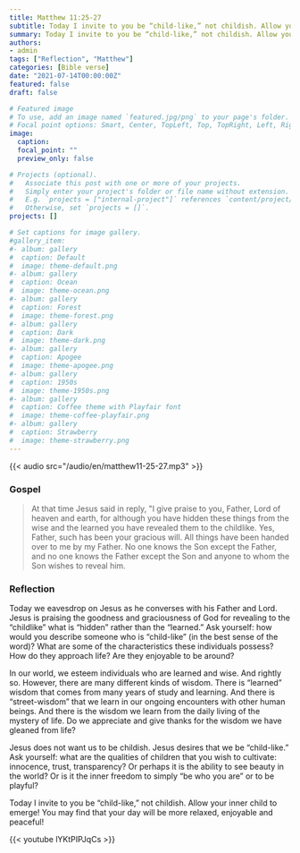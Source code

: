 ```yaml
---
title: Matthew 11:25-27
subtitle: Today I invite to you be “child-like,” not childish. Allow your inner child to emerge! You may find that your day will be more relaxed, enjoyable and peaceful!
summary: Today I invite to you be “child-like,” not childish. Allow your inner child to emerge! You may find that your day will be more relaxed, enjoyable and peaceful!
authors:
- admin
tags: ["Reflection", "Matthew"]
categories: [Bible verse]
date: "2021-07-14T00:00:00Z"
featured: false
draft: false

# Featured image
# To use, add an image named `featured.jpg/png` to your page's folder.
# Focal point options: Smart, Center, TopLeft, Top, TopRight, Left, Right, BottomLeft, Bottom, BottomRight
image:
  caption:
  focal_point: ""
  preview_only: false

# Projects (optional).
#   Associate this post with one or more of your projects.
#   Simply enter your project's folder or file name without extension.
#   E.g. `projects = ["internal-project"]` references `content/project/deep-learning/index.md`.
#   Otherwise, set `projects = []`.
projects: []

# Set captions for image gallery.
#gallery_item:
#- album: gallery
#  caption: Default
#  image: theme-default.png
#- album: gallery
#  caption: Ocean
#  image: theme-ocean.png
#- album: gallery
#  caption: Forest
#  image: theme-forest.png
#- album: gallery
#  caption: Dark
#  image: theme-dark.png
#- album: gallery
#  caption: Apogee
#  image: theme-apogee.png
#- album: gallery
#  caption: 1950s
#  image: theme-1950s.png
#- album: gallery
#  caption: Coffee theme with Playfair font
#  image: theme-coffee-playfair.png
#- album: gallery
#  caption: Strawberry
#  image: theme-strawberry.png
---
```


{{< audio src="/audio/en/matthew11-25-27.mp3" >}}

### Gospel
> At that time Jesus said in reply, "I give praise to you, Father, Lord of heaven and earth, for although you have hidden these things from the wise and the learned you have revealed them to the childlike. Yes, Father, such has been your gracious will. All things have been handed over to me by my Father. No one knows the Son except the Father, and no one knows the Father except the Son and anyone to whom the Son wishes to reveal him.

### Reflection
Today we eavesdrop on Jesus as he converses with his Father and Lord. Jesus is praising the goodness and graciousness of God for revealing to the “childlike” what is “hidden” rather than the “learned.” Ask yourself: how would you describe someone who is “child-like” (in the best sense of the word)? What are some of the characteristics these individuals possess? How do they approach life? Are they enjoyable to be around?

In our world, we esteem individuals who are learned and wise. And rightly so. However, there are many different kinds of wisdom. There is “learned” wisdom that comes from many years of study and learning. And there is “street-wisdom” that we learn in our ongoing encounters with other human beings. And there is the wisdom we learn from the daily living of the mystery of life. Do we appreciate and give thanks for the wisdom we have gleaned from life?

Jesus does not want us to be childish. Jesus desires that we be “child-like.” Ask yourself: what are the qualities of children that you wish to cultivate: innocence, trust, transparency? Or perhaps it is the ability to see beauty in the world? Or is it the inner freedom to simply “be who you are” or to be playful?

Today I invite to you be “child-like,” not childish. Allow your inner child to emerge! You may find that your day will be more relaxed, enjoyable and peaceful!

{{< youtube lYKtPIPJqCs >}}
